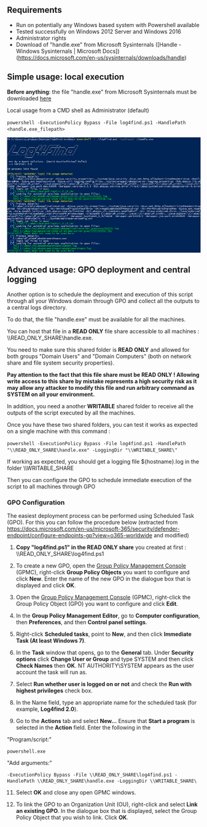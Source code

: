 

## Requirements

 - Run on potentially any Windows based system with Powershell available
 - Tested successfully on Windows 2012 Server and Windows 2016
 - Administrator rights
 - Download of "handle.exe" from Microsoft Sysinternals ([Handle - Windows Sysinternals | Microsoft Docs])(https://docs.microsoft.com/en-us/sysinternals/downloads/handle)
  

## Simple usage: local execution

**Before anything**: the file "handle.exe" from Microsoft Sysinternals must be downloaded [here](https://docs.microsoft.com/en-us/sysinternals/downloads/handle)

Local usage from a CMD shell as Administrator (default)

`powershell -ExecutionPolicy Bypass -File log4find.ps1 -HandlePath <handle.exe_filepath>`

![](screenshot-windows.png)

## Advanced usage: GPO deployment and central logging

Another option is to schedule the deployment and execution of this script through all your Windows domain through GPO and collect all the outputs to a central logs directory. 

To do that, the file "handle.exe" must be available for all the machines. 

You can host that file in a **READ ONLY** file share accessible to all machines : \\\READ_ONLY_SHARE\handle.exe. 

You need to make sure this shared folder is **READ ONLY** and allowed for both groups "Domain Users" and "Domain Computers" (both on network share and file system security properties). 

**Pay attention to the fact that this file share must be READ ONLY ! Allowing write access to this share by mistake represents a high security risk as it may allow any attacker to modify this file and run arbitrary command as SYSTEM on all your environment.**

In addition, you need a another **WRITABLE** shared folder to receive all the outputs of the script executed by all the machines. 

Once you have these two shared folders, you can test it works as expected on a single machine with this command :

`powershell -ExecutionPolicy Bypass -File log4find.ps1 -HandlePath "\\READ_ONLY_SHARE\handle.exe" -LoggingDir "\\WRITABLE_SHARE\"`

If working as expected, you should get a logging file ${hostname}.log in the folder \\\WRITABLE_SHARE

Then you can configure the GPO to schedule immediate execution of the script to all machines through GPO

### GPO Configuration

The easiest deployment process can be performed using Scheduled Task (GPO). For this you can follow the procedure below (extracted from https://docs.microsoft.com/en-us/microsoft-365/security/defender-endpoint/configure-endpoints-gp?view=o365-worldwide and modified)

1.  **Copy "log4find.ps1" in the READ ONLY share** you created at first : \\\READ_ONLY_SHARE\log4find.ps1
2. To create a new GPO, open the  [Group Policy Management Console](https://docs.microsoft.com/en-us/internet-explorer/ie11-deploy-guide/group-policy-and-group-policy-mgmt-console-ie11)  (GPMC), right-click  **Group Policy Objects**  you want to configure and click  **New**. Enter the name of the new GPO in the dialogue box that is displayed and click  **OK**.
	
3.  Open the  [Group Policy Management Console](https://docs.microsoft.com/en-us/internet-explorer/ie11-deploy-guide/group-policy-and-group-policy-mgmt-console-ie11)  (GPMC), right-click the Group Policy Object (GPO) you want to configure and click  **Edit**.
	
4.  In the  **Group Policy Management Editor**, go to  **Computer configuration**, then  **Preferences**, and then  **Control panel settings**.
	
5.  Right-click  **Scheduled tasks**, point to  **New**, and then click  **Immediate Task (At least Windows 7)**.
	
6.  In the  **Task**  window that opens, go to the  **General**  tab. Under  **Security options**  click  **Change User or Group**  and type SYSTEM and then click  **Check Names**  then  **OK**. NT AUTHORITY\SYSTEM appears as the user account the task will run as.
	
7.  Select  **Run whether user is logged on or not**  and check the  **Run with highest privileges**  check box.
	
8.  In the Name field, type an appropriate name for the scheduled task (for example, **Log4find 2.0**).
	
9.  Go to the  **Actions**  tab and select  **New...**  Ensure that  **Start a program**  is selected in the  **Action**  field. Enter the following in the  

 "Program/script:" 

	powershell.exe 

 "Add arguments:" 

	-ExecutionPolicy Bypass -File \\READ_ONLY_SHARE\log4find.ps1 -HandlePath \\READ_ONLY_SHARE\handle.exe -LoggingDir \\WRITABLE_SHARE\

	
11.  Select  **OK**  and close any open GPMC windows.
	
12.  To link the GPO to an Organization Unit (OU), right-click and select  **Link an existing GPO**. In the dialogue box that is displayed, select the Group Policy Object that you wish to link. Click  **OK**.

